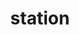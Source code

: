 ---
layout: smileys&emotion
title: station
emoji: station
permalink: 🚉.html
image: assets/img/3moji/station.png
---